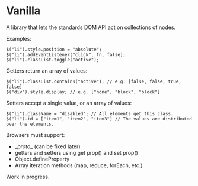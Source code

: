 Vanilla
=======

A library that lets the standards DOM API act on collections of nodes.

Examples:

    $("li").style.position = "absolute";
    $("li").addEventListener("click", fn, false);
    $("li").classList.toggle("active");

Getters return an array of values:

    $("li").classList.contains("active"); // e.g. [false, false, true, false]
    $("div").style.display; // e.g. ["none", "block", "block"]

Setters accept a single value, or an array of values:

	$("li").className = "disabled"; // All elements get this class.
	$("li").id = ["item1", "item2", "item3"] // The values are distributed over the elements.

Browsers must support:

- \__proto__ (can be fixed later)
- getters and setters using get prop() and set prop()
- Object.defineProperty
- Array iteration methods (map, reduce, forEach, etc.)

Work in progress.